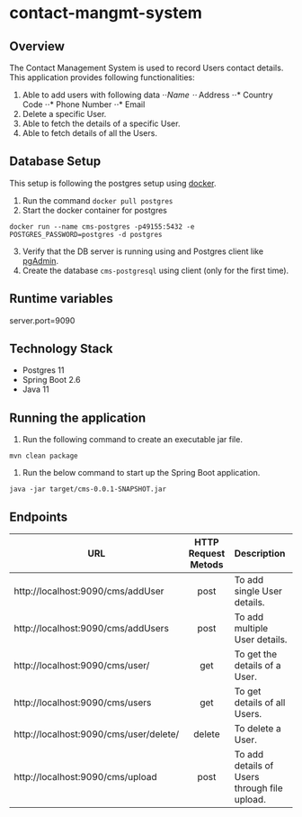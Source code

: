 # contact-mangmt-system

## Overview
The Contact Management System is used to record Users contact details. This application provides following functionalities:
1. Able to add users with following data
⋅⋅*Name
      ⋅⋅* Address
      ⋅⋅* Country Code
      ⋅⋅* Phone Number
      ⋅⋅* Email
2. Delete a specific User.
3. Able to fetch the details of a specific User.
4. Able to fetch details of all the Users.   

## Database Setup
This setup is following the postgres setup using [docker](https://www.docker.com/).

1. Run the command `docker pull postgres`
2. Start the docker container for postgres

```
docker run --name cms-postgres -p49155:5432 -e POSTGRES_PASSWORD=postgres -d postgres
```
3. Verify that the DB server is running using and Postgres client like [pgAdmin](https://www.pgadmin.org/).
4. Create the database `cms-postgresql` using client (only for the first time).

## Runtime variables

server.port=9090

## Technology Stack
- Postgres 11
- Spring Boot 2.6
- Java 11

## Running the application
1. Run the following command to create an executable jar file.
```
mvn clean package
```
1. Run the below command to start up the Spring Boot application.
```
java -jar target/cms-0.0.1-SNAPSHOT.jar
```

## Endpoints
| URL                                       | HTTP Request Metods | Description                                 |
| ------------------------------------------|:-------------:      | :-------------------------------------------|
| http://localhost:9090/cms/addUser         |       post          | To add single User details.                 |
| http://localhost:9090/cms/addUsers        |       post          | To add multiple User details.               |
| http://localhost:9090/cms/user/<id>       |       get           | To get the details of a User.               |
| http://localhost:9090/cms/users           |       get           | To get details of all Users.                |
| http://localhost:9090/cms/user/delete/<id>|       delete        | To delete a User.                           |
| http://localhost:9090/cms/upload          |       post          | To add details of Users through file upload. |
